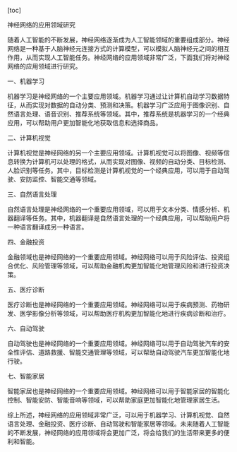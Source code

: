
[toc]                    
                
                
神经网络的应用领域研究

随着人工智能的不断发展，神经网络逐渐成为人工智能领域的重要组成部分。神经网络是一种基于人脑神经元连接方式的计算模型，可以模拟人脑神经元之间的相互作用，从而实现人工智能任务。神经网络的应用领域非常广泛，下面我们将对神经网络的应用领域进行研究。

一、机器学习

机器学习是神经网络的一个主要应用领域。机器学习通过让计算机自动学习数据特征，从而实现对数据的自动分类、预测和决策。机器学习广泛应用于图像识别、自然语言处理、语音识别、推荐系统等领域。其中，推荐系统是机器学习的一个经典应用，可以帮助用户更加智能化地获取信息和选择商品。

二、计算机视觉

计算机视觉是神经网络的另一个主要应用领域。计算机视觉可以将图像、视频等信息转换为计算机可以处理的格式，从而实现对图像、视频的自动分类、目标检测、人脸识别等任务。其中，目标检测是计算机视觉的一个经典应用，可以用于自动驾驶、安防监控、智能交通等领域。

三、自然语言处理

自然语言处理是神经网络的一个重要应用领域，可以用于文本分类、情感分析、机器翻译等任务。其中，机器翻译是自然语言处理的一个经典应用，可以帮助用户将一种语言翻译成另一种语言。

四、金融投资

金融领域也是神经网络的一个重要应用领域。神经网络可以用于风险评估、投资组合优化、风险管理等领域，可以帮助金融机构更加智能化地管理风险和进行投资决策。

五、医疗诊断

医疗诊断也是神经网络的一个重要应用领域。神经网络可以用于疾病预测、药物研发、医学影像分析等领域，可以帮助医疗机构更加智能化地进行疾病诊断和治疗。

六、自动驾驶

自动驾驶也是神经网络的一个重要应用领域。神经网络可以用于自动驾驶汽车的安全性评估、道路救援、智能交通管理等领域，可以帮助自动驾驶汽车更加智能化地行驶。

七、智能家居

智能家居也是神经网络的一个重要应用领域。神经网络可以用于智能家居的智能化控制、智能安防、智能音响等领域，可以帮助家庭更加智能化地管理家居生活。

综上所述，神经网络的应用领域非常广泛，可以用于机器学习、计算机视觉、自然语言处理、金融投资、医疗诊断、自动驾驶和智能家居等领域。未来随着人工智能的不断发展，神经网络的应用领域将会更加广泛，将会给我们的生活带来更多的便利和智能。

